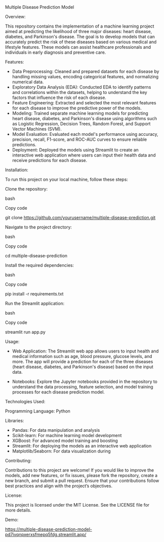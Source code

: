 Multiple Disease Prediction Model


Overview:

This repository contains the implementation of a machine learning project aimed at predicting the likelihood of three major diseases: heart disease, diabetes, and Parkinson's disease. The goal is to develop models that can accurately predict the risk of these diseases based on various medical and lifestyle features. These models can assist healthcare professionals and individuals in early diagnosis and preventive care.


Features:

- Data Preprocessing: Cleaned and prepared datasets for each disease by handling missing values, encoding categorical features, and normalizing numerical data.
- Exploratory Data Analysis (EDA): Conducted EDA to identify patterns and correlations within the datasets, helping to understand the key factors that influence the risk of each disease.
- Feature Engineering: Extracted and selected the most relevant features for each disease to improve the predictive power of the models.
- Modeling: Trained separate machine learning models for predicting heart disease, diabetes, and Parkinson's disease using algorithms such as Logistic Regression, Decision Trees, Random Forest, and Support Vector Machines (SVM).
- Model Evaluation: Evaluated each model's performance using accuracy, precision, recall, F1-score, and ROC-AUC curves to ensure reliable predictions.
- Deployment: Deployed the models using Streamlit to create an interactive web application where users can input their health data and receive predictions for each disease.


Installation:

To run this project on your local machine, follow these steps:

Clone the repository:

bash

Copy code

git clone https://github.com/yourusername/multiple-disease-prediction.git

Navigate to the project directory:

bash

Copy code

cd multiple-disease-prediction

Install the required dependencies:

bash

Copy code

pip install -r requirements.txt

Run the Streamlit application:

bash

Copy code

streamlit run app.py


Usage:

- Web Application: The Streamlit web app allows users to input health and medical information such as age, blood pressure, glucose levels, and more. The app will provide a prediction for each of the three diseases (heart disease, diabetes, and Parkinson's disease) based on the input data.

- Notebooks: Explore the Jupyter notebooks provided in the repository to understand the data processing, feature selection, and model training processes for each disease prediction model.


Technologies Used:

Programming Language: Python

Libraries:
- Pandas: For data manipulation and analysis
- Scikit-learn: For machine learning model development
- XGBoost: For advanced model training and boosting
- Streamlit: For deploying the models as an interactive web application
- Matplotlib/Seaborn: For data visualization during 


Contributing:

Contributions to this project are welcome! If you would like to improve the models, add new features, or fix issues, please fork the repository, create a new branch, and submit a pull request. Ensure that your contributions follow best practices and align with the project’s objectives.


License:

This project is licensed under the MIT License. See the LICENSE file for more details.

Demo:

https://multiple-disease-prediction-model-pd7ivqnpxerxsfmepq5fdg.streamlit.app/











